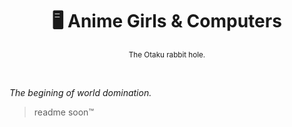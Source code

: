 <div align="center">

  # 🖥️ Anime Girls & Computers

  <sub>The Otaku rabbit hole.</sub>

</div>

<br>

*The begining of world domination.*

> readme soon™️
